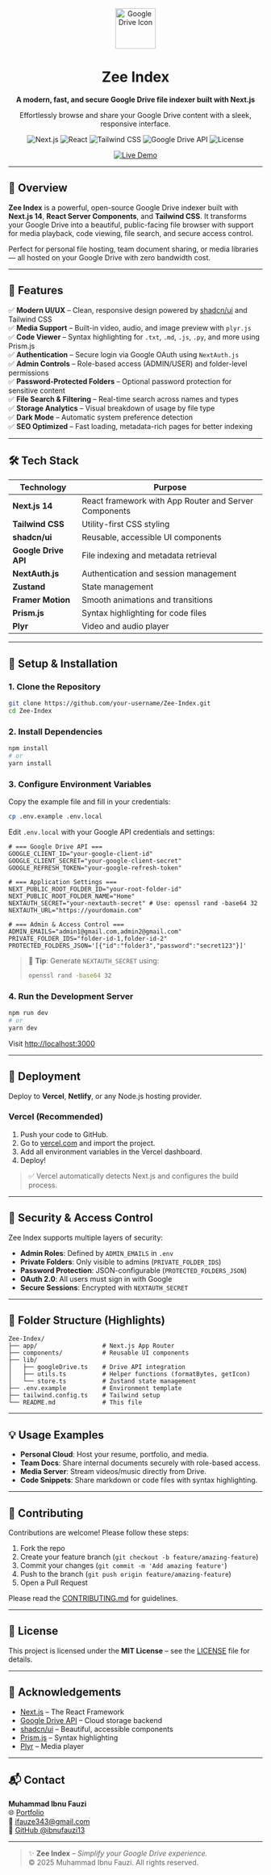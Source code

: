 <!-- README.md -->
<!-- Project: Zee Index - Google Drive Indexer -->
<!-- Author: Muhammad Ibnu Fauzi -->
<!-- Created: 2025 -->

<div align="center">
  <img src="https://seekicon.com/free-icon-download/google-drive_10.svg" alt="Google Drive Icon" width="80" />
  <h1>Zee Index</h1>
  <p><strong>A modern, fast, and secure Google Drive file indexer built with Next.js</strong></p>
  <p>Effortlessly browse and share your Google Drive content with a sleek, responsive interface.</p>
  
  ![Next.js](https://img.shields.io/badge/Next.js-14-blue?logo=next.js&logoColor=white)
  ![React](https://img.shields.io/badge/React-18-%2361DAFB?logo=react&logoColor=white)
  ![Tailwind CSS](https://img.shields.io/badge/Tailwind_CSS-3.4-%2338B2AC?logo=tailwind-css&logoColor=white)
  ![Google Drive API](https://img.shields.io/badge/API-Google_Drive-%234285F4?logo=google-drive&logoColor=white)
  ![License](https://img.shields.io/github/license/ibnufauzi13/Zee-Index?color=blue)

  [![Live Demo](https://img.shields.io/badge/Live_Demo-%F0%9F%9A%80-green?style=for-the-badge)](https://zee-index.vercel.app/)
</div>

---

## 📌 Overview

**Zee Index** is a powerful, open-source Google Drive indexer built with **Next.js 14**, **React Server Components**, and **Tailwind CSS**. It transforms your Google Drive into a beautiful, public-facing file browser with support for media playback, code viewing, file search, and secure access control.

Perfect for personal file hosting, team document sharing, or media libraries — all hosted on your Google Drive with zero bandwidth cost.

---

## 🌟 Features

✅ **Modern UI/UX** – Clean, responsive design powered by [shadcn/ui](https://ui.shadcn.com) and Tailwind CSS  
✅ **Media Support** – Built-in video, audio, and image preview with `plyr.js`  
✅ **Code Viewer** – Syntax highlighting for `.txt`, `.md`, `.js`, `.py`, and more using Prism.js  
✅ **Authentication** – Secure login via Google OAuth using `NextAuth.js`  
✅ **Admin Controls** – Role-based access (ADMIN/USER) and folder-level permissions  
✅ **Password-Protected Folders** – Optional password protection for sensitive content  
✅ **File Search & Filtering** – Real-time search across names and types  
✅ **Storage Analytics** – Visual breakdown of usage by file type  
✅ **Dark Mode** – Automatic system preference detection  
✅ **SEO Optimized** – Fast loading, metadata-rich pages for better indexing  

---

## 🛠️ Tech Stack

| Technology       | Purpose |
|------------------|--------|
| **Next.js 14**   | React framework with App Router and Server Components |
| **Tailwind CSS** | Utility-first CSS styling |
| **shadcn/ui**    | Reusable, accessible UI components |
| **Google Drive API** | File indexing and metadata retrieval |
| **NextAuth.js**  | Authentication and session management |
| **Zustand**      | State management |
| **Framer Motion**| Smooth animations and transitions |
| **Prism.js**     | Syntax highlighting for code files |
| **Plyr**         | Video and audio player |

---

## 🔧 Setup & Installation

### 1. Clone the Repository

```bash
git clone https://github.com/your-username/Zee-Index.git
cd Zee-Index
```

### 2. Install Dependencies

```bash
npm install
# or
yarn install
```

### 3. Configure Environment Variables

Copy the example file and fill in your credentials:

```bash
cp .env.example .env.local
```

Edit `.env.local` with your Google API credentials and settings:

```env
# === Google Drive API ===
GOOGLE_CLIENT_ID="your-google-client-id"
GOOGLE_CLIENT_SECRET="your-google-client-secret"
GOOGLE_REFRESH_TOKEN="your-google-refresh-token"

# === Application Settings ===
NEXT_PUBLIC_ROOT_FOLDER_ID="your-root-folder-id"
NEXT_PUBLIC_ROOT_FOLDER_NAME="Home"
NEXTAUTH_SECRET="your-nextauth-secret" # Use: openssl rand -base64 32
NEXTAUTH_URL="https://yourdomain.com"

# === Admin & Access Control ===
ADMIN_EMAILS="admin1@gmail.com,admin2@gmail.com"
PRIVATE_FOLDER_IDS="folder-id-1,folder-id-2"
PROTECTED_FOLDERS_JSON='[{"id":"folder3","password":"secret123"}]'
```

> 🔐 **Tip**: Generate `NEXTAUTH_SECRET` using:
> ```bash
> openssl rand -base64 32
> ```

### 4. Run the Development Server

```bash
npm run dev
# or
yarn dev
```

Visit [http://localhost:3000](http://localhost:3000)

---

## 🚀 Deployment

Deploy to **Vercel**, **Netlify**, or any Node.js hosting provider.

### Vercel (Recommended)

1. Push your code to GitHub.
2. Go to [vercel.com](https://vercel.com) and import the project.
3. Add all environment variables in the Vercel dashboard.
4. Deploy!

> ✅ Vercel automatically detects Next.js and configures the build process.

---

## 🔐 Security & Access Control

Zee Index supports multiple layers of security:

- **Admin Roles**: Defined by `ADMIN_EMAILS` in `.env`
- **Private Folders**: Only visible to admins (`PRIVATE_FOLDER_IDS`)
- **Password Protection**: JSON-configurable (`PROTECTED_FOLDERS_JSON`)
- **OAuth 2.0**: All users must sign in with Google
- **Secure Sessions**: Encrypted with `NEXTAUTH_SECRET`

---

## 📁 Folder Structure (Highlights)

```
Zee-Index/
├── app/                  # Next.js App Router
├── components/           # Reusable UI components
├── lib/
│   ├── googleDrive.ts    # Drive API integration
│   ├── utils.ts          # Helper functions (formatBytes, getIcon)
│   └── store.ts          # Zustand state management
├── .env.example          # Environment template
├── tailwind.config.ts    # Tailwind setup
└── README.md             # This file
```

---

## 💡 Usage Examples

- **Personal Cloud**: Host your resume, portfolio, and media.
- **Team Docs**: Share internal documents securely with role-based access.
- **Media Server**: Stream videos/music directly from Drive.
- **Code Snippets**: Share markdown or code files with syntax highlighting.

---

## 🤝 Contributing

Contributions are welcome! Please follow these steps:

1. Fork the repo
2. Create your feature branch (`git checkout -b feature/amazing-feature`)
3. Commit your changes (`git commit -m 'Add amazing feature'`)
4. Push to the branch (`git push origin feature/amazing-feature`)
5. Open a Pull Request

Please read the [CONTRIBUTING.md](CONTRIBUTING.md) for guidelines.

---

## 📄 License

This project is licensed under the **MIT License** – see the [LICENSE](LICENSE) file for details.

---

## 🙏 Acknowledgements

- [Next.js](https://nextjs.org) – The React Framework
- [Google Drive API](https://developers.google.com/drive) – Cloud storage backend
- [shadcn/ui](https://ui.shadcn.com) – Beautiful, accessible components
- [Prism.js](https://prismjs.com) – Syntax highlighting
- [Plyr](https://plyr.io) – Media player

---

## 📬 Contact

**Muhammad Ibnu Fauzi**  
🌐 [Portfolio](https://ifauzeee.vercel.app/)  
📧 ifauze343@gmail.com  
🐙 [GitHub @ibnufauzi13](https://github.com/ifauzeee)

---

> ✨ **Zee Index** – *Simplify your Google Drive experience.*  
> © 2025 Muhammad Ibnu Fauzi. All rights reserved.
```